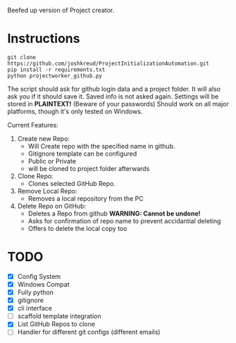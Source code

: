 Beefed up version of Project creator.

# Instructions
```
git clone https://github.com/joshkreud/ProjectInitializationAutomation.git
pip install -r requirements.txt
python projectworker_github.py
```
The script should ask for github login data and a project folder.
It will also ask you if it should save it. Saved info is not asked again.
Settings will be stored in **PLAINTEXT!** (Beware of your passwords)
Should work on all major platforms, though it's only tested on Windows.

Current Features:
1. Create new Repo:
    - Will Create repo with the specified name in github.
    - Gitignore template can be configured
    - Public or Private
    - will be cloned to project folder afterwards
2. Clone Repo:
    - Clones selected GitHub Repo.
3. Remove Local Repo:
    - Removes a local repository from the PC
4. Delete Repo on GitHub:
    - Deletes a Repo from github **WARNING: Cannot be undone!**
    - Asks for confirmation of repo name to prevent accidantial deleting
    - Offers to delete the local copy too

# TODO

- [x] Config System
- [x] Windows Compat
- [x] Fully python
- [x] gitignore
- [x] cli interface
- [ ] scaffold template integration
- [x] List GitHub Repos to clone
- [ ] Handler for different git configs (different emails)
